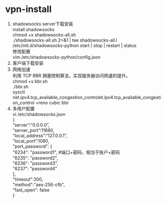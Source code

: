 # vpn-install
1. shadowsocks server下载安装  
install shadowsocks  
chmod +x shadowsocks-all.sh  
./shadowsocks-all.sh 2>&1 | tee shadowsocks-all.l  
/etc/init.d/shadowsocks-python start | stop | restart | status   
修改配置  
vim /etc/shadowsocks-python/config.json  
2. 客户端下载安装    
3. 网络加速  
利用 TCP BBR 拥塞控制算法，实现服务器访问网速的提升。  
chmod +x bbr.sh  
./bbr.sh  
sysctl net.ipv4.tcp_available_congestion_controlet.ipv4.tcp_available_congestion_control =reno cubic bbr  
4. 多用户配置  
vi /etc/shadowsocks.json  
{  
“server”:“0.0.0.0”,  
“server_port”:11660,  
“local_address”:“127.0.0.1”,  
“local_port”:1080,  
"port_password": {  
"6234": "password1", #端口+密码，相当于账户+密码  
"6235": "password2",  
"6236": "password3",  
"6237": "password4"  
},  
"timeout":300,  
"method":"aes-256-cfb",  
"fast_open": false  
}  
